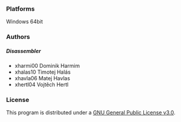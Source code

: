 ### Platforms
Windows 64bit

### Authors
##### Disassembler
- xharmi00 Dominik Harmim
- xhalas10 Timotej Halás
- xhavla06 Matej Havlas
- xhertl04 Vojtěch Hertl

### License
This program is distributed under a [GNU General Public License v3.0](LICENSE).
